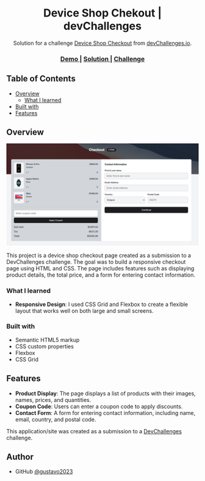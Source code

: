 <!-- Please update value in the {}  -->

<h1 align="center">Device Shop Chekout | devChallenges</h1>

<div align="center">
   Solution for a challenge <a href="https://devchallenges.io/challenge/apple-shop-checkout-page-challenge" target="_blank">Device Shop Checkout</a> from <a href="http://devchallenges.io" target="_blank">devChallenges.io</a>.
</div>

<div align="center">
  <h3>
    <a href="https://gustavo2023.github.io/device-shop-checkout/">
      Demo
    </a>
    <span> | </span>
    <a href="https://github.com/gustavo2023/device-shop-checkout">
      Solution
    </a>
    <span> | </span>
    <a href="https://devchallenges.io/challenge/apple-shop-checkout-page-challenge">
      Challenge
    </a>
  </h3>
</div>

<!-- TABLE OF CONTENTS -->

## Table of Contents

- [Overview](#overview)
  - [What I learned](#what-i-learned)
- [Built with](#built-with)
- [Features](#features)

<!-- OVERVIEW -->

## Overview

![screenshot](./design/screencapture.png)

This project is a device shop checkout page created as a submission to a DevChallenges challenge. The goal was to build a responsive checkout page using HTML and CSS. The page includes features such as displaying product details, the total price, and a form for entering contact information.

### What I learned

- **Responsive Design**: I used CSS Grid and Flexbox to create a flexible layout that works well on both large and small screens.

### Built with

- Semantic HTML5 markup
- CSS custom properties
- Flexbox
- CSS Grid

## Features

- **Product Display**: The page displays a list of products with their images, names, prices, and quantities.
- **Coupon Code**: Users can enter a coupon code to apply discounts.
- **Contact Form**: A form for entering contact information, including name, email, country, and postal code.

This application/site was created as a submission to a [DevChallenges](https://devchallenges.io/challenges-dashboard) challenge.

## Author

- GitHub [@gustavo2023](https://github.com/gustavo2023)
